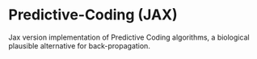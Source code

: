 # Predictive-Coding (JAX)
Jax version implementation of Predictive Coding algorithms, a biological plausible alternative for back-propagation.
